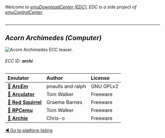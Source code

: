 ###### Welcome to [emuDownloadCenter (EDC)](https://github.com/PhoenixInteractiveNL/emuDownloadCenter/wiki/), EDC is a side project of [emuControlCenter](https://github.com/PhoenixInteractiveNL/emuControlCenter/wiki/)
***
## _Acorn Archimedes (Computer)_
![](https://raw.githubusercontent.com/wiki/PhoenixInteractiveNL/emuDownloadCenter/images_platform/ecc_archi_teaser.png "Acorn Archimedes ECC teaser.")
###### ECC ID: **archi**

| Emulator   | Author      | License     |
|:-----------|:------------|:------------|
| [:file_folder: **ArcEm**](https://github.com/PhoenixInteractiveNL/emuDownloadCenter/wiki/Emulator-arcem#menu) | pnaulls and ralph | GNU GPLv2 |
| [:file_folder: **Arculator**](https://github.com/PhoenixInteractiveNL/emuDownloadCenter/wiki/Emulator-arculator#menu) | Tom Walker | Freeware |
| [:file_folder: **Red Squirrel**](https://github.com/PhoenixInteractiveNL/emuDownloadCenter/wiki/Emulator-redsquirrel#menu) | Graeme Barnes | Freeware |
| [:file_folder: **RPCemu**](https://github.com/PhoenixInteractiveNL/emuDownloadCenter/wiki/Emulator-rpcemu#menu) | Tom Walker | Freeware |
| [:file_folder: **Archie**](https://github.com/PhoenixInteractiveNL/emuDownloadCenter/wiki/Emulator-archie#menu) | Chris-o | Freeware |

[:arrow_backward: Go to platform listing](https://github.com/PhoenixInteractiveNL/emuDownloadCenter/wiki/EDC-Platform-List)
